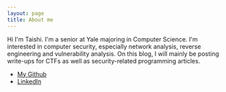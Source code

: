 ```yaml
---
layout: page
title: About me
---
```


<p class="message">
  Hi I'm Taishi. I'm a senior at Yale majoring in Computer Science. I'm interested in computer security, especially network analysis, reverse engineering and vulnerability analysis. On this blog, I will mainly be posting write-ups for CTFs as well as security-related programming articles.
</p>

* [My Github](https://github.com/taishi8117)
* [LinkedIn](https://www.linkedin.com/pub/taishi-nojima/9b/a3/a89)

